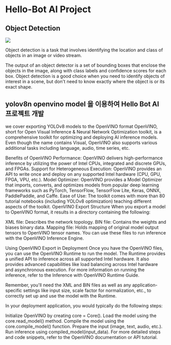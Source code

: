 # Hello-Bot AI Project

## Object Detection
<img src='https://github.com/ultralytics/docs/releases/download/0/object-detection-examples.avif'>

Object detection is a task that involves identifying the location and class of objects in an image or video stream.

The output of an object detector is a set of bounding boxes that enclose the objects in the image, along with class labels and confidence scores for each box. Object detection is a good choice when you need to identify objects of interest in a scene, but don't need to know exactly where the object is or its exact shape.

## yolov8n openvino model 을 이용하여 Hello Bot AI 프로젝트 개발
we cover exporting YOLOv8 models to the OpenVINO format
OpenVINO, short for Open Visual Inference & Neural Network Optimization toolkit, is a comprehensive toolkit for optimizing and deploying AI inference models. Even though the name contains Visual, OpenVINO also supports various additional tasks including language, audio, time series, etc.

Benefits of OpenVINO
Performance: OpenVINO delivers high-performance inference by utilizing the power of Intel CPUs, integrated and discrete GPUs, and FPGAs.
Support for Heterogeneous Execution: OpenVINO provides an API to write once and deploy on any supported Intel hardware (CPU, GPU, FPGA, VPU, etc.).
Model Optimizer: OpenVINO provides a Model Optimizer that imports, converts, and optimizes models from popular deep learning frameworks such as PyTorch, TensorFlow, TensorFlow Lite, Keras, ONNX, PaddlePaddle, and Caffe.
Ease of Use: The toolkit comes with more than 80 tutorial notebooks (including YOLOv8 optimization) teaching different aspects of the toolkit.
OpenVINO Export Structure
When you export a model to OpenVINO format, it results in a directory containing the following:

XML file: Describes the network topology.
BIN file: Contains the weights and biases binary data.
Mapping file: Holds mapping of original model output tensors to OpenVINO tensor names.
You can use these files to run inference with the OpenVINO Inference Engine.

Using OpenVINO Export in Deployment
Once you have the OpenVINO files, you can use the OpenVINO Runtime to run the model. The Runtime provides a unified API to inference across all supported Intel hardware. It also provides advanced capabilities like load balancing across Intel hardware and asynchronous execution. For more information on running the inference, refer to the Inference with OpenVINO Runtime Guide.

Remember, you'll need the XML and BIN files as well as any application-specific settings like input size, scale factor for normalization, etc., to correctly set up and use the model with the Runtime.

In your deployment application, you would typically do the following steps:

Initialize OpenVINO by creating core = Core().
Load the model using the core.read_model() method.
Compile the model using the core.compile_model() function.
Prepare the input (image, text, audio, etc.).
Run inference using compiled_model(input_data).
For more detailed steps and code snippets, refer to the OpenVINO documentation or API tutorial.
